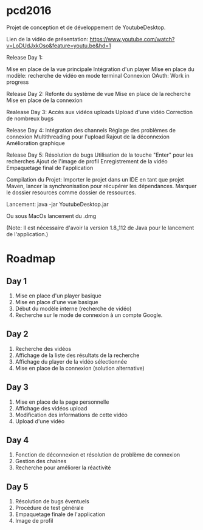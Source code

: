 # pcd2016
Projet de conception et de développement de YoutubeDesktop.

Lien de la vidéo de présentation: https://www.youtube.com/watch?v=LoDUdJxkOso&feature=youtu.be&hd=1

Release Day 1:

Mise en place de la vue principale
Intégration d'un player
Mise en place du modèle: recherche de vidéo en mode terminal
Connexion OAuth: Work in progress

Release Day 2:
Refonte du système de vue
Mise en place de la recherche
Mise en place de la connexion

Realease Day 3:
Accès aux vidéos uploads
Upload d'une vidéo
Correction de nombreux bugs

Release Day 4:
Intégration des channels
Réglage des problèmes de connexion
Multithreading pour l'upload
Rajout de la déconnexion
Amélioration graphique

Release Day 5:
Résolution de bugs
Utilisation de la touche "Enter" pour les recherches
Ajout de l'image de profil
Enregistrement de la vidéo
Empaquetage final de l'application


Compilation du Projet:
Importer le projet dans un IDE en tant que projet Maven, lancer la synchronisation pour récupérer les dépendances.
Marquer le dossier resources comme dossier de ressources.

Lancement:
java -jar YoutubeDesktop.jar

Ou sous MacOs lancement du .dmg

(Note: Il est nécessaire d'avoir la version 1.8_112 de Java pour le lancement de l'application.)

# Roadmap

## Day 1

1. Mise en place d'un player basique
2. Mise en place d'une vue basique
3. Début du modèle interne (recherche de vidéo)
4. Recherche sur le mode de connexion à un compte Google.

## Day 2

1. Recherche des vidéos
2. Affichage de la liste des résultats de la recherche
3. Affichage du player de la vidéo sélectionnée
4. Mise en place de la connexion (solution alternative)

## Day 3

1. Mise en place de la page personnelle
2. Affichage des vidéos upload
3. Modification des informations de cette vidéo
4. Upload d'une vidéo

## Day 4

1. Fonction de déconnexion et résolution de problème de connexion
2. Gestion des chaines
3. Recherche pour améliorer la réactivité


## Day 5

1. Résolution de bugs éventuels
2. Procédure de test générale
3. Empaquetage finale de l'application
4. Image de profil
